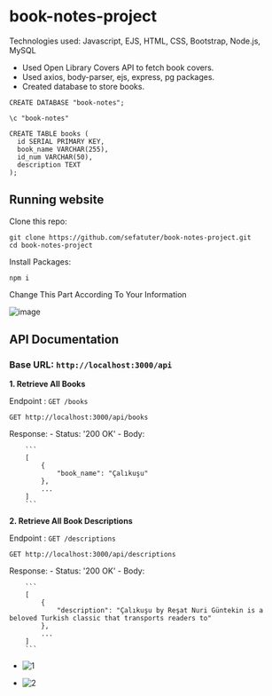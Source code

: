 # book-notes-project

Technologies used: Javascript, EJS, HTML, CSS, Bootstrap, Node.js, MySQL

- Used Open Library Covers API to fetch book covers.
- Used axios, body-parser, ejs, express, pg packages.
- Created database to store books.
  
```
CREATE DATABASE "book-notes"; 
```
  
```
\c "book-notes"
```
  
```
CREATE TABLE books (
  id SERIAL PRIMARY KEY,
  book_name VARCHAR(255),
  id_num VARCHAR(50),
  description TEXT
);
```

  
## Running website

Clone this repo:

```
git clone https://github.com/sefatuter/book-notes-project.git
cd book-notes-project
```

Install Packages:

```
npm i
```

Change This Part According To Your Information

![image](https://github.com/sefatuter/book-notes-project/assets/95074982/22ce7082-a611-4ff8-b34b-0d2bcb95f72f)

## API Documentation

### Base URL:  ```http://localhost:3000/api```

**1. Retrieve All Books**

Endpoint : ```GET /books```

```
GET http://localhost:3000/api/books
```
Response:
    - Status: '200 OK'
    - Body:
        
        ```
        [
            {
                "book_name": "Çalıkuşu"
            },
            ...
        ]
        ```
 

**2. Retrieve All Book Descriptions**

Endpoint : ```GET /descriptions```

```
GET http://localhost:3000/api/descriptions
```

Response:
    - Status: '200 OK'
    - Body:
        
        ```
        [
            {
                "description": "Çalıkuşu by Reşat Nuri Güntekin is a beloved Turkish classic that transports readers to"
            },
            ...
        ]
        ```

- ![1](https://github.com/sefatuter/book-notes-project/assets/95074982/d808e080-27dc-41e1-86a4-18abdf7212af)


- ![2](https://github.com/sefatuter/book-notes-project/assets/95074982/3e67b3e5-f1d2-44ca-84ab-125c76b18dba)

